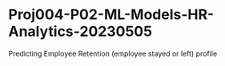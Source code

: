 # Proj004-P02-ML-Models-HR-Analytics-20230505
Predicting Employee Retention (employee stayed or left) profile
